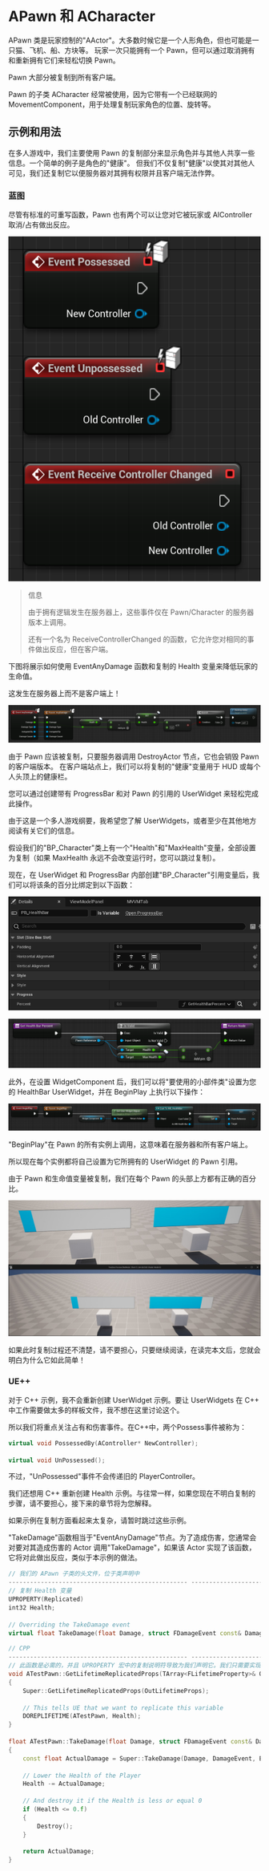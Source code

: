 # APawn 和 ACharacter

APawn 类是玩家控制的"AActor"。大多数时候它是一个人形角色，但也可能是一只猫、飞机、船、方块等。
玩家一次只能拥有一个 Pawn，但可以通过取消拥有和重新拥有它们来轻松切换 Pawn。

Pawn 大部分被复制到所有客户端。

Pawn 的子类 ACharacter 经常被使用，因为它带有一个已经联网的 MovementComponent，用于处理复制玩家角色的位置、旋转等。

## 示例和用法

在多人游戏中，我们主要使用 Pawn 的复制部分来显示角色并与其他人共享一些信息。一个简单的例子是角色的"健康"。
但我们不仅复制"健康"以使其对其他人可见，我们还复制它以便服务器对其拥有权限并且客户端无法作弊。

### 蓝图​

尽管有标准的可重写函数，Pawn 也有两个可以让您对它被玩家或 AIController 取消/占有做出反应。

![对控制器和 pawn 或角色的占有变化做出反应的事件概述。](../../images/g_image-13.png)

> 信息
>
> 由于拥有逻辑发生在服务器上，这些事件仅在 Pawn/Character 的服务器版本上调用。
>
> 还有一个名为 ReceiveControllerChanged 的​​函数，它允许您对相同的事件做出反应，但在客户端。

下图将展示如何使用 EventAnyDamage 函数和复制的 Health 变量来降低玩家的生命值。

这发生在服务器上而不是客户端上！

![如何在 Pawn 或角色中使用事件 AnyDamage 来减少生命值的示例。](../../images/g_image-14.png)

由于 Pawn 应该被复制，只要服务器调用 DestroyActor 节点，它也会销毁 Pawn 的客户端版本。
在客户端站点上，我们可以将复制的"健康"变量用于 HUD 或每个人头顶上的健康栏。

您可以通过创建带有 ProgressBar 和对 Pawn 的引用的 UserWidget 来轻松完成此操作。

由于这是一个多人游戏纲要，我希望您了解 UserWidgets，或者至少在其他地方阅读有关它们的信息。

假设我们的"BP_Character"类上有一个"Health"和"MaxHealth"变量，全部设置为复制（如果 MaxHealth 永远不会改变运行时，您可以跳过复制）。

现在，在 UserWidget 和 ProgressBar 内部创建"BP_Character"引用变量后，我们可以将该条的百分比绑定到以下函数：

![生命条设置](../../images/g_image-15.png)

![进度条的小部件绑定，根据 Pawn 参考的生命值和最大生命值计算百分比。](../../images/g_image-16.png)

此外，在设置 WidgetComponent 后，我​​们可以将"要使用的小部件类"设置为您的 HealthBar UserWidget，并在 BeginPlay 上执行以下操作：

![在 BeginPlay 上将 WidgetComponent 内的 UserWidget 的 Pawn Reference 变量设置为该角色。](../../images/g_image-17.png)

"BeginPlay"在 Pawn 的所有实例上调用，这意味着在服务器和所有客户端上。

所以现在每个实例都将自己设置为它所拥有的 UserWidget 的 Pawn 引用。

由于 Pawn 和生命值变量被复制，我们在每个 Pawn 的头部上方都有正确的百分比。

![游戏中的生命条](../../images/g_image-18.png)

如果此时复制过程还不清楚，请不要担心，只要继续阅读，在读完本文后，您就会明白为什么它如此简单！

### UE++​

对于 C++ 示例，我不会重新创建 UserWidget 示例。要让 UserWidgets 在 C++ 中工作需要做太多的样板文件，我不想在这里讨论这个。

所以我们将重点关注占有和伤害事件。在C++中，两个Possess事件被称为：

``` cpp
virtual void PossessedBy(AController* NewController);

virtual void UnPossessed();
```

不过，"UnPossessed"事件不会传递旧的 PlayerController。

我们还想用 C++ 重新创建 Health 示例。与往常一样，如果您现在不明白复制的步骤，请不要担心，接下来的章节将为您解释。

如果示例在复制方面看起来太复杂，请暂时跳过这些示例。

"TakeDamage"函数相当于"EventAnyDamage"节点。为了造成伤害，您通常会对要对其造成伤害的 Actor 调用"TakeDamage"，如果该 Actor 实现了该函数，它将对此做出反应，类似于本示例的做法。

``` cpp
// 我们的 APawn 子类的头文件，位于类声明中
-------------------------------------------------- ------------------------------------------
// 复制 Health 变量
UPROPERTY(Replicated)
int32 Health;

// Overriding the TakeDamage event
virtual float TakeDamage(float Damage, struct FDamageEvent const& DamageEvent, AController* EventInstigator, AActor* DamageCauser) override;
```

``` cpp
// CPP
-------------------------------------------------- ------------------------------------------
// 此函数是必需的，并且 UPROPERTY 宏中的复制说明符导致为我们声明它。我们只需要实现它
void ATestPawn::GetLifetimeReplicatedProps(TArray<FLifetimeProperty>& OutLifetimeProps) const
{
    Super::GetLifetimeReplicatedProps(OutLifetimeProps);

    // This tells UE that we want to replicate this variable
    DOREPLIFETIME(ATestPawn, Health);
}

float ATestPawn::TakeDamage(float Damage, struct FDamageEvent const& DamageEvent, AController*EventInstigator, AActor* DamageCauser)
{
    const float ActualDamage = Super::TakeDamage(Damage, DamageEvent, EventInstigator, DamageCauser);

    // Lower the Health of the Player
    Health -= ActualDamage;

    // And destroy it if the Health is less or equal 0
    if (Health <= 0.f)
    {
        Destroy();
    }

    return ActualDamage;
}
```
